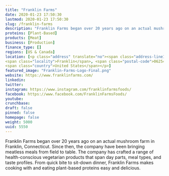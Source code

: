 ```yaml
---
title: "Franklin Farms"
date: 2020-01-23 17:50:30
lastmod: 2020-01-23 17:50:30
slug: /franklin-farms
description: "Franklin Farms began over 20 years ago on an actual mushroom farm in Franklin, Connecticut. Since then, the company have been bringing meatless meals from field to table. The company has crafted a range of health-conscious vegetarian products that span day parts, meal types, and taste profiles. From quick bite to sit-down dinner, Franklin Farms makes cooking with and eating plant-based proteins easy and delicious."
proteins: [Plant-Based]
products: [Meat]
business: [Production]
finance_type: []
regions: [US & Canada]
location: [<p class="address" translate="no"><span class="address-line1">Meeting House Hill Road</span><br>
<span class="locality">Franklin</span>, <span class="postal-code">06254</span><br>
<span class="country">United States</span></p>]
featured_image: "Franklin-Farms-Logo-Final.png"
website: https://www.franklinfarms.com/
linkedin: 
twitter: 
instagram: https://www.instagram.com/franklinfarmsfoods/
facebook: https://www.facebook.com/FranklinFarmsFoods/
youtube: 
crunchbase: 
draft: false
pinned: false
homepage: false
weight: 5000
uuid: 5550
---
```

Franklin Farms began over 20 years ago on an actual mushroom farm in Franklin, Connecticut. Since then, the company have been bringing meatless meals from field to table. The company has crafted a range of health-conscious vegetarian products that span day parts, meal types, and taste profiles. From quick bite to sit-down dinner, Franklin Farms makes cooking with and eating plant-based proteins easy and delicious.

